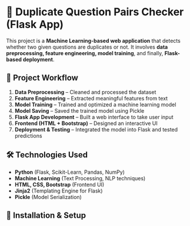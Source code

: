 # 🚀 Duplicate Question Pairs Checker (Flask App)

This project is a **Machine Learning-based web application** that detects whether two given questions are duplicates or not. It involves **data preprocessing, feature engineering, model training**, and finally, **Flask-based deployment**.

## 📌 Project Workflow
1. **Data Preprocessing** – Cleaned and processed the dataset
2. **Feature Engineering** – Extracted meaningful features from text
3. **Model Training** – Trained and optimized a machine learning model
4. **Model Saving** – Saved the trained model using Pickle
5. **Flask App Development** – Built a web interface to take user input
6. **Frontend (HTML + Bootstrap)** – Designed an interactive UI
7. **Deployment & Testing** – Integrated the model into Flask and tested predictions

## 🛠️ Technologies Used
- **Python** (Flask, Scikit-Learn, Pandas, NumPy)
- **Machine Learning** (Text Processing, NLP techniques)
- **HTML, CSS, Bootstrap** (Frontend UI)
- **Jinja2** (Templating Engine for Flask)
- **Pickle** (Model Serialization)

## 🚀 Installation & Setup



